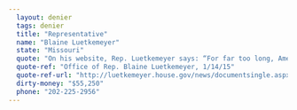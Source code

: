 ```yaml
---
  layout: denier
  tags: denier
  title: "Representative"
  name: "Blaine Luetkemeyer"
  state: "Missouri"
  quote: "On his website, Rep. Luetkemeyer says: “For far too long, American tax dollars have been sent to the United Nations to produce controversial science and feel-good conferences ... I hope my legislation makes it to the floor quickly to ensure that no future taxpayer dollars are spent to advance the United Nations’ global warming agenda.”"
  quote-ref: "Office of Rep. Blaine Luetkemeyer, 1/14/15"
  quote-ref-url: "http://luetkemeyer.house.gov/news/documentsingle.aspx?DocumentID=398520"
  dirty-money: "$55,250"
  phone: "202-225-2956"
---
```

